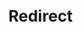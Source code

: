 ﻿---
layout: src/layouts/Redirect.astro
title: Redirect
redirect: /docs/octopus-rest-api/cli/octopus-worker-view
pubDate:  2023-01-01
navSearch: false
navSitemap: false
navMenu: false
---
